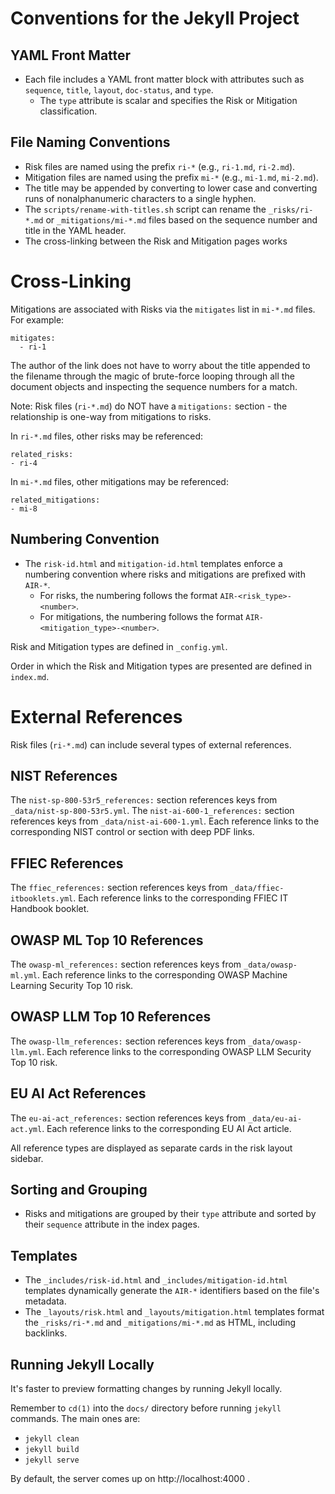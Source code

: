 # Conventions for the Jekyll Project

## YAML Front Matter
- Each file includes a YAML front matter block with attributes such as `sequence`, `title`, `layout`, `doc-status`, and `type`.
  - The `type` attribute is scalar and specifies the Risk or Mitigation classification.

## File Naming Conventions
- Risk files are named using the prefix `ri-*` (e.g., `ri-1.md`, `ri-2.md`).
- Mitigation files are named using the prefix `mi-*` (e.g., `mi-1.md`, `mi-2.md`).
- The title may be appended by converting to lower case and converting
  runs of nonalphanumeric characters to a single hyphen.
- The `scripts/rename-with-titles.sh` script can rename the
  `_risks/ri-*.md` or `_mitigations/mi-*.md` files based on the
  sequence number and title in the YAML header.
- The cross-linking between the Risk and Mitigation pages works 

# Cross-Linking

Mitigations are associated with Risks via the `mitigates` list in `mi-*.md` files. For example:
```
mitigates:
  - ri-1
```
The author of the link does not have to worry about the title appended to the filename
through the magic of brute-force looping through all the document objects and inspecting
the sequence numbers for a match.

Note: Risk files (`ri-*.md`) do NOT have a `mitigations:` section - the relationship is 
one-way from mitigations to risks.

In `ri-*.md` files, other risks may be referenced:
```
related_risks:
- ri-4
```

In `mi-*.md` files, other mitigations may be referenced:
```
related_mitigations:
- mi-8
```

## Numbering Convention
- The `risk-id.html` and `mitigation-id.html` templates enforce a numbering convention where risks and mitigations are prefixed with `AIR-*`.
  - For risks, the numbering follows the format `AIR-<risk_type>-<number>`.
  - For mitigations, the numbering follows the format `AIR-<mitigation_type>-<number>`.

Risk and Mitigation types are defined in `_config.yml`.

Order in which the Risk and Mitigation types are presented are defined
in `index.md`.

# External References

Risk files (`ri-*.md`) can include several types of external references.

## NIST References
The `nist-sp-800-53r5_references:` section references keys from `_data/nist-sp-800-53r5.yml`.
The `nist-ai-600-1_references:` section references keys from `_data/nist-ai-600-1.yml`.
Each reference links to the corresponding NIST control or section with deep PDF links.

## FFIEC References  
The `ffiec_references:` section references keys from `_data/ffiec-itbooklets.yml`.
Each reference links to the corresponding FFIEC IT Handbook booklet.

## OWASP ML Top 10 References
The `owasp-ml_references:` section references keys from `_data/owasp-ml.yml`.
Each reference links to the corresponding OWASP Machine Learning Security Top 10 risk.

## OWASP LLM Top 10 References
The `owasp-llm_references:` section references keys from `_data/owasp-llm.yml`.
Each reference links to the corresponding OWASP LLM Security Top 10 risk.

## EU AI Act References
The `eu-ai-act_references:` section references keys from `_data/eu-ai-act.yml`.
Each reference links to the corresponding EU AI Act article.

All reference types are displayed as separate cards in the risk layout sidebar.

## Sorting and Grouping

- Risks and mitigations are grouped by their `type` attribute and
  sorted by their `sequence` attribute in the index pages.

## Templates
- The `_includes/risk-id.html` and `_includes/mitigation-id.html` templates dynamically generate the `AIR-*` identifiers based on the file's metadata.
- The `_layouts/risk.html` and `_layouts/mitigation.html` templates format the `_risks/ri-*.md`  and `_mitigations/mi-*.md` as HTML, including backlinks.
  
## Running Jekyll Locally

It's faster to preview formatting changes by running Jekyll locally.

Remember to `cd(1)` into the `docs/` directory before running `jekyll` commands. The main ones are:
- `jekyll clean`
- `jekyll build`
- `jekyll serve`

By default, the server comes up on http://localhost:4000 .